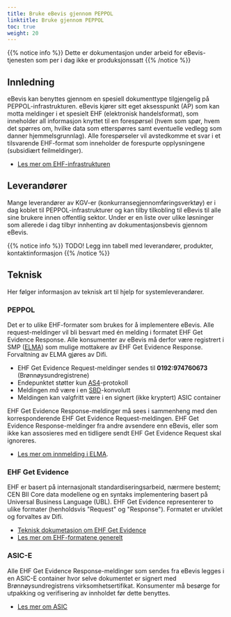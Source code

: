 ```yaml
---
title: Bruke eBevis gjennom PEPPOL
linktitle: Bruke gjennom PEPPOL
toc: true
weight: 20
---
```


{{% notice info %}}
Dette er dokumentasjon under arbeid for eBevis-tjenesten som per i dag ikke er produksjonssatt
{{% /notice %}}

## Innledning

eBevis kan benyttes gjennom en spesiell dokumenttype tilgjengelig på PEPPOL-infrastrukturen. eBevis kjører sitt eget aksesspunkt (AP) som kan motta meldinger i et spesielt EHF (elektronisk handelsformat), som inneholder all informasjon knyttet til en forespørsel (hvem som spør, hvem det spørres om, hvilke data som etterspørres samt eventuelle vedlegg som danner hjemmelsgrunnlag). Alle forespørseler vil avstedkomme et svar i et tilsvarende EHF-format som inneholder de forespurte opplysningene (subsidiært feilmeldinger).

* [Les mer om EHF-infrastrukturen](https://www.anskaffelser.no/verktoykasse-systemleverandorer/ehf-infrastruktur-kontraktsoppfolging/generelt-om-ehf-infrastruktur)

## Leverandører

Mange leverandører av KGV-er (konkurransegjennomføringsverktøy) er i dag koblet til PEPPOL-infrastrukturer og kan tilby tilkobling til eBevis til alle sine brukere innen offentlig sektor. Under er en liste over ulike løsninger som allerede i dag tilbyr innhenting av dokumentasjonsbevis gjennom eBevis.

{{% notice info %}}
TODO! Legg inn tabell med leverandører, produkter, kontaktinformasjon
{{% /notice %}}

## Teknisk

Her følger informasjon av teknisk art til hjelp for systemleverandører.

### PEPPOL

Det er to ulike EHF-formater som brukes for å implementere eBevis. Alle request-meldinger vil bli besvart med én melding i formatet EHF Get Evidence Response. Alle konsumenter av eBevis må derfor være registrert i SMP ([ELMA](https://www.anskaffelser.no/verktoykasse-systemleverandorer/ehf-infrastruktur-kontraktsoppfolging/hva-er-elma)) som mulige mottakere av EHF Get Evidence Response. Forvaltning av ELMA gjøres av Difi.

* EHF Get Evidence Request-meldinger sendes til **0192:974760673** (Brønnøysundregistrene)
* Endepunktet støtter kun [AS4](http://docs.peppol.eu/edelivery/as4/specification/)-protokoll
* Meldingen _må_ være i en [SBD](https://vefa.difi.no/bb/standard/sbdh/)-konvolutt
* Meldingen kan valgfritt være i en signert (ikke kryptert) ASIC container

EHF Get Evidence Response-meldinger må sees i sammenheng med den korresponderende EHF Get Evidence Request-meldingen. EHF Get Evidence Response-meldinger fra andre avsendere enn eBevis, eller som ikke kan assosieres med en tidligere sendt EHF Get Evidence Request skal ignoreres.

* [Les mer om innmelding i ELMA](https://www.anskaffelser.no/ehf-infrastruktur-kontraktsoppfolging/hva-er-elma-smp/elma-inn-og-utmelding).

### EHF Get Evidence

EHF er basert på internasjonalt standardiseringsarbeid, nærmere bestemt; CEN BII Core data modellene og en syntaks implementering basert på Universal Business Language (UBL). EHF Get Evidence representerer to ulike formater (henholdsvis "Request" og "Response"). Formatet er utviklet og forvaltes av Difi.

* [Teknisk dokumetasjon om EHF Get Evidence](https://test-vefa.difi.no/ehf-egov/g1/get-evidence-1.0/)
* [Les mer om EHF-formatene generelt](https://www.anskaffelser.no/digitalisering/verktoykasse-systemleverandorer/formater-ehf-bis)

### ASIC-E

Alle EHF Get Evidence Response-meldinger som sendes fra eBevis legges i en ASIC-E container hvor selve dokumentet er signert med Brønnøysundregistrens virksomhetsertifikat. Konsumenter må besørge for utpakking og verifisering av innholdet før dette benyttes.

* [Les mer om ASIC](https://www.anskaffelser.no/verktoykasse-systemleverandorer/ehf-infrastruktur-kontraktsoppfolging/asic)
